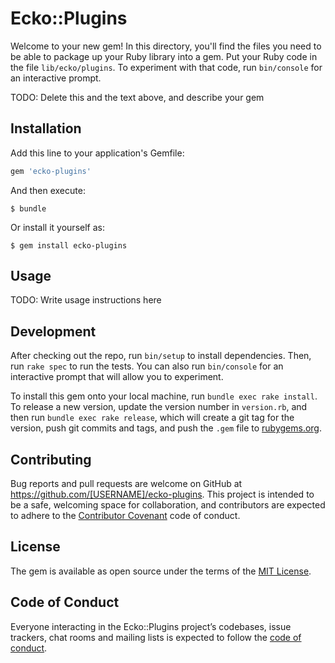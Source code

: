 # Ecko::Plugins

Welcome to your new gem! In this directory, you'll find the files you need to be able to package up your Ruby library into a gem. Put your Ruby code in the file `lib/ecko/plugins`. To experiment with that code, run `bin/console` for an interactive prompt.

TODO: Delete this and the text above, and describe your gem

## Installation

Add this line to your application's Gemfile:

```ruby
gem 'ecko-plugins'
```

And then execute:

    $ bundle

Or install it yourself as:

    $ gem install ecko-plugins

## Usage

TODO: Write usage instructions here

## Development

After checking out the repo, run `bin/setup` to install dependencies. Then, run `rake spec` to run the tests. You can also run `bin/console` for an interactive prompt that will allow you to experiment.

To install this gem onto your local machine, run `bundle exec rake install`. To release a new version, update the version number in `version.rb`, and then run `bundle exec rake release`, which will create a git tag for the version, push git commits and tags, and push the `.gem` file to [rubygems.org](https://rubygems.org).

## Contributing

Bug reports and pull requests are welcome on GitHub at https://github.com/[USERNAME]/ecko-plugins. This project is intended to be a safe, welcoming space for collaboration, and contributors are expected to adhere to the [Contributor Covenant](http://contributor-covenant.org) code of conduct.

## License

The gem is available as open source under the terms of the [MIT License](https://opensource.org/licenses/MIT).

## Code of Conduct

Everyone interacting in the Ecko::Plugins project’s codebases, issue trackers, chat rooms and mailing lists is expected to follow the [code of conduct](https://github.com/[USERNAME]/ecko-plugins/blob/master/CODE_OF_CONDUCT.md).
